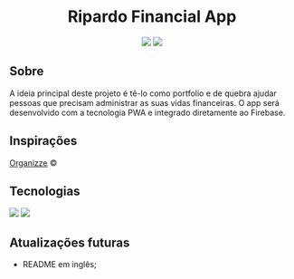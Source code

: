 <div style="text-align: center">
<h1>Ripardo Financial App</h1>
<img src="https://img.shields.io/badge/-em desenvolvimento-red.svg">
<img src="https://img.shields.io/badge/status-5%25-blue.svg">
</div>

## Sobre

A ideia principal deste projeto é tê-lo como portfolio e de quebra ajudar pessoas que precisam administrar as suas vidas
financeiras. O app será desenvolvido com a tecnologia PWA e integrado diretamente ao Firebase.

## Inspirações

[Organizze](https://www.organizze.com.br) ©

## Tecnologias

<img src="https://img.shields.io/badge/Vue.js-35495E?style=for-the-badge&logo=vue.js&logoColor=4FC08D"/>
<img src="https://img.shields.io/badge/Firebase-F29D0C?style=for-the-badge&logo=firebase&logoColor=white" />

## Atualizações futuras

- README em inglês;
